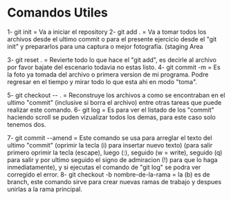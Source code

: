 # Comandos Utiles

1- git init = Va a iniciar el repository 
2- git add . = Va a tomar todos los archivos desde el ultimo commit o para el presente ejercicio desde el "git init" y prepararlos para una captura o mejor fotografia. (staging Area

3- git reset . = Revierte todo lo que hace el "git add", es decirle al archivo por favor bajate del escenario todavia no estas listo.
4- git commit -m = Es la foto ya tomada del archivo o primera version de mi programa. Podre regresar en el tiempo y mirar todo lo que esta ahi en modo "toma".

5- git checkout -- . = Reconstruye los archivos a como se encontraban en el ultimo "commit" (inclusive si borra el archivo) entre otras tareas que puede realizar este comando.
6- git log = Es para ver el listado de los "commit" haciendo scroll se puden vizualizar todos los demas, para este caso solo tenemos dos.

7- git commit --amend = Este comando se usa para arreglar el texto del ultimo "commit" (oprimir la tecla (i) para insertar nuevo texto) (para salir primero oprimir la tecla (escape), luego (:), seguido (w = write), seguido (q) para salir y por ultimo seguido el signo de admiracion (!) para que lo haga inmediatamente), y si ejecutas el comando de "git log" se podra ver corregido el error.
8- git checkout -b nombre-de-la-rama = la (b) es de branch, este comando sirve para crear nuevas ramas de trabajo y despues unirlas a la rama principal.